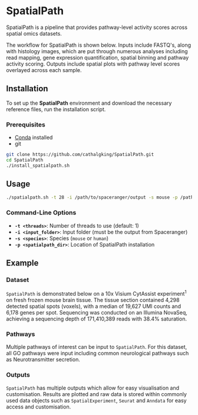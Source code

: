 # SpatialPath

SpatialPath is a pipeline that provides pathway-level activity scores across spatial omics datasets. 

The workflow for SpatialPath is shown below. Inputs include FASTQ's, along with histology images, which are put through numerous analyses including read mapping, gene expression quantification, spatial binning and pathway activity scoring. Outputs include spatial plots with pathway level scores overlayed across each sample.


## Installation

To set up the **SpatialPath** environment and download the necessary reference files, run the installation script.

### Prerequisites
- [Conda](https://docs.conda.io/en/latest/miniconda.html) installed  
- git


```bash
git clone https://github.com/cathalgking/SpatialPath.git
cd SpatialPath
./install_spatialpath.sh
```




## Usage

```bash
./spatialpath.sh -t 28 -i /path/to/spaceranger/output -s mouse -p /path/to/spatialpath
```

### Command-Line Options

- **`-t <threads>`**: Number of threads to use (default: 1)
- **`-i <input_folder>`**: Input folder (must be the output from Spaceranger)
- **`-s <species>`**: Species (`mouse` or `human`)
- **`-p <spatialpath_dir>`**: Location of SpatialPath installation


## Example

### Dataset
```SpatialPath``` is demonstrated below on a 10x Visium CytAssist experiment<sup>1</sup> on fresh frozen mouse brain tissue. The tissue section contained 4,298 detected spatial spots (voxels), with a median of 19,627 UMI counts and 6,178 genes per spot. Sequencing was conducted on an Illumina NovaSeq, achieving a sequencing depth of 171,410,389 reads with 38.4% saturation. 



### Pathways

Multiple pathways of interest can be input to ```SpatialPath```. For this dataset, all GO pathways were input including common neurological pathways such as Neurotransmitter secretion.

### Outputs

```SpatialPath``` has multiple outputs which allow for easy visualisation and customisation. Results are plotted and raw data is stored within commonly used data objects such as ```SpatialExperiment```, ```Seurat``` and ```Anndata``` for easy access and customisation.  



